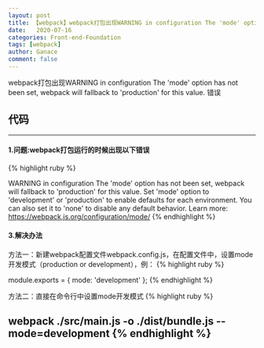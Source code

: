 ```yaml
---
layout: post
title: 【webpack】webpack打包出现WARNING in configuration The 'mode' option has not been set, webpack will fallback to 'production' for this value. 错误
date:   2020-07-16
categories: Front-end-Foundation
tags: [webpack]
author: Ganace
comment: false
---
```


webpack打包出现WARNING in configuration The 'mode' option has not been set, webpack will fallback to 'production' for this value. 错误


## 代码

---

####  1.问题:webpack打包运行的时候出现以下错误

{% highlight ruby %}

WARNING in configuration
The 'mode' option has not been set, webpack will fallback to 'production' for this value. Set 'mode' option to 'development' or 'production' to enable defaults for each environment.
You can also set it to 'none' to disable any default behavior. Learn more: https://webpack.js.org/configuration/mode/
{% endhighlight %}

####  3.解决办法

方法一：新建webpack配置文件webpack.config.js，在配置文件中，设置mode开发模式（production or development），例：
{% highlight ruby %}

module.exports = {
  mode: 'development'
};
{% endhighlight %}

方法二：直接在命令行中设置mode开发模式
{% highlight ruby %}

webpack ./src/main.js -o ./dist/bundle.js --mode=development
{% endhighlight %}
---

